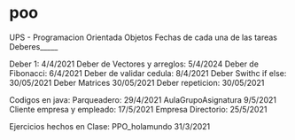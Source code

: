 # poo
UPS - Programacion Orientada Objetos
Fechas de cada una de las tareas
Deberes_____

Deber 1: 4/4/2021
Deber de Vectores y arreglos: 5/4/2024
Deber de Fibonacci: 6/4/2021
Deber de validar cedula: 8/4/2021
Deber Swithc if else: 30/05/2021
Deber Matrices 30/05/2021
Deber repeticion: 30/05/2021

Codigos en java:
Parqueadero: 29/4/2021
AulaGrupoAsignatura 9/5/2021
Cliente empresa y empleado: 17/5/2021
Empresa Directorio: 25/5/2021

Ejercicios hechos en Clase: PPO_holamundo
31/3/2021
